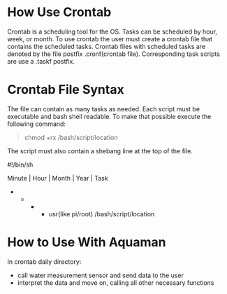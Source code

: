 # How Use Crontab
Crontab is a scheduling tool for the OS. Tasks can be scheduled by hour, week, or month. To use crontab the user must create a crontab file that contains the scheduled tasks. Crontab files with scheduled tasks are denoted by the file postfix .cronf(crontab file). Corresponding task scripts are use a .taskf postfix.

# Crontab File Syntax
The file can contain as many tasks as needed. Each script must be executable and bash shell readable. To make that possible execute the following command:

> chmod +rx /bash/script/location

The script must also contain a shebang line at the top of the file.

 #!/bin/sh

Minute | Hour | Month | Year | Task
  * * * * usr(like pi/root) /bash/script/location

# How to Use With Aquaman
In crontab daily directory: 
* call water measurement sensor and send data to the user
* interpret the data and move on, calling all other necessary functions

	
